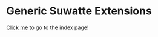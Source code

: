 # Generic Suwatte Extensions
[Click me](https://seyden.github.io/extensions-suwatte-generic-6.0/generic/) to go to the index page!